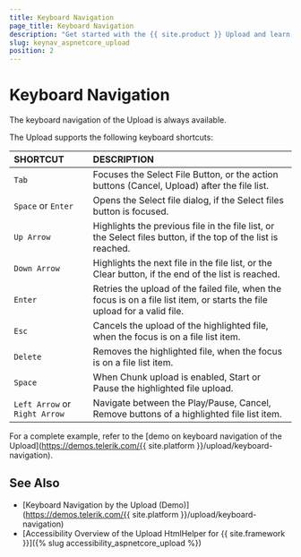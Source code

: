 ```yaml
---
title: Keyboard Navigation
page_title: Keyboard Navigation
description: "Get started with the {{ site.product }} Upload and learn about the accessibility support it provides through its keyboard navigation functionality."
slug: keynav_aspnetcore_upload
position: 2
---
```


# Keyboard Navigation

The keyboard navigation of the Upload is always available.

The Upload supports the following keyboard shortcuts:

| SHORTCUT						| DESCRIPTION				                                                        |
|:---              |:---                                                                                |
| `Tab`            | Focuses the Select File Button, or the action buttons (Cancel, Upload) after the file list.|
| `Space` or `Enter`| Opens the Select file dialog, if the Select files button is focused.|
| `Up Arrow`       | Highlights the previous file in the file list, or the Select files button, if the top of the list is reached.|
| `Down Arrow`     | Highlights the next file in the file list, or the Clear button, if the end of the list is reached.|
| `Enter`          | Retries the upload of the failed file, when the focus is on a file list item, or starts the file upload for a valid file.|
| `Esc   `         | Cancels the upload of the highlighted file, when the focus is on a file list item.|
| `Delete`         | Removes the highlighted file, when the focus is on a file list item.|
| `Space`          | When Chunk upload is enabled, Start or Pause the highlighted file upload.|
| `Left Arrow` or `Right Arrow`| Navigate between the Play/Pause, Cancel, Remove buttons of a highlighted file list item.|


For a complete example, refer to the [demo on keyboard navigation of the Upload](https://demos.telerik.com/{{ site.platform }}/upload/keyboard-navigation).

## See Also

* [Keyboard Navigation by the Upload (Demo)](https://demos.telerik.com/{{ site.platform }}/upload/keyboard-navigation)
* [Accessibility Overview of the Upload HtmlHelper for {{ site.framework }}]({% slug accessibility_aspnetcore_upload %})
